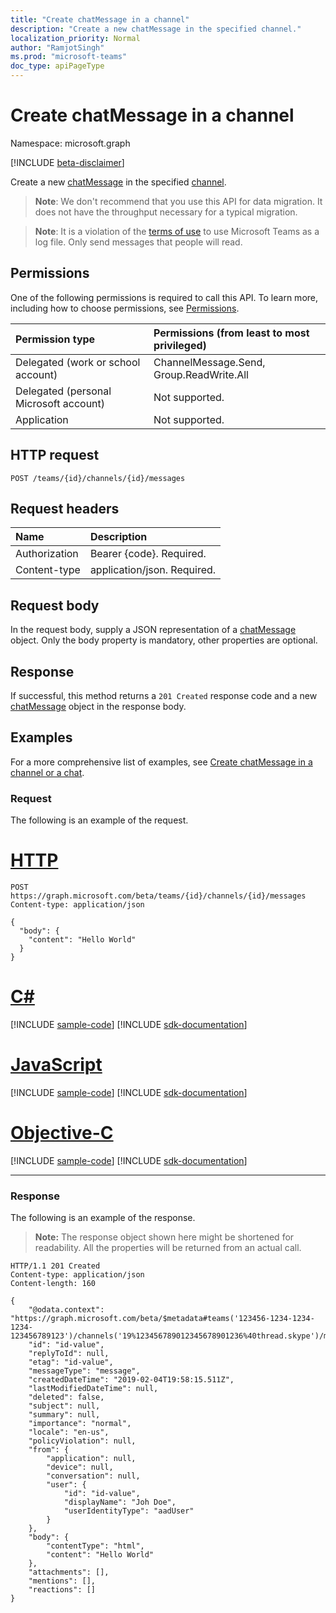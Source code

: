 ```yaml
---
title: "Create chatMessage in a channel"
description: "Create a new chatMessage in the specified channel."
localization_priority: Normal
author: "RamjotSingh"
ms.prod: "microsoft-teams"
doc_type: apiPageType
---
```


# Create chatMessage in a channel

Namespace: microsoft.graph

[!INCLUDE [beta-disclaimer](../../includes/beta-disclaimer.md)]

Create a new [chatMessage](../resources/chatmessage.md) in the specified [channel](../resources/channel.md).

> **Note**: We don't recommend that you use this API for data migration. It does not have the throughput necessary for a typical migration.

> **Note**: It is a violation of the [terms of use](https://docs.microsoft.com/legal/microsoft-apis/terms-of-use) to use Microsoft Teams as a log file. Only send messages that people will read.

## Permissions

One of the following permissions is required to call this API. To learn more, including how to choose permissions, see [Permissions](/graph/permissions-reference).

| Permission type                        | Permissions (from least to most privileged) |
|:---------------------------------------|:--------------------------------------------|
| Delegated (work or school account)     | ChannelMessage.Send, Group.ReadWrite.All |
| Delegated (personal Microsoft account) | Not supported. |
| Application                            | Not supported. |

## HTTP request

<!-- { "blockType": "ignored" } -->

```http
POST /teams/{id}/channels/{id}/messages
```

## Request headers

| Name          | Description   |
|:--------------|:--------------|
| Authorization | Bearer {code}. Required. |
| Content-type | application/json. Required. |

## Request body

In the request body, supply a JSON representation of a [chatMessage](../resources/chatmessage.md) object. Only the body property is mandatory, other properties are optional.


## Response

If successful, this method returns a `201 Created` response code and a new [chatMessage](../resources/chatmessage.md) object in the response body.

## Examples

For a more comprehensive list of examples, see [Create chatMessage in a channel or a chat](chatmessage-post.md).

### Request
The following is an example of the request.

# [HTTP](#tab/http)
<!-- {
  "blockType": "request",
  "name": "create_chatmessage_from_channel"
}-->

```http
POST https://graph.microsoft.com/beta/teams/{id}/channels/{id}/messages
Content-type: application/json

{
  "body": {
    "content": "Hello World"
  }
}
```
# [C#](#tab/csharp)
[!INCLUDE [sample-code](../includes/snippets/csharp/create-chatmessage-from-channel-csharp-snippets.md)]
[!INCLUDE [sdk-documentation](../includes/snippets/snippets-sdk-documentation-link.md)]

# [JavaScript](#tab/javascript)
[!INCLUDE [sample-code](../includes/snippets/javascript/create-chatmessage-from-channel-javascript-snippets.md)]
[!INCLUDE [sdk-documentation](../includes/snippets/snippets-sdk-documentation-link.md)]

# [Objective-C](#tab/objc)
[!INCLUDE [sample-code](../includes/snippets/objc/create-chatmessage-from-channel-objc-snippets.md)]
[!INCLUDE [sdk-documentation](../includes/snippets/snippets-sdk-documentation-link.md)]

---


### Response

The following is an example of the response.

> **Note:** The response object shown here might be shortened for readability. All the properties will be returned from an actual call.

<!-- {
  "blockType": "response",
  "truncated": true,
  "@odata.type": "microsoft.graph.chatMessage"
} -->

```http
HTTP/1.1 201 Created
Content-type: application/json
Content-length: 160

{
    "@odata.context": "https://graph.microsoft.com/beta/$metadata#teams('123456-1234-1234-1234-123456789123')/channels('19%123456789012345678901236%40thread.skype')/messages/$entity",
    "id": "id-value",
    "replyToId": null,
    "etag": "id-value",
    "messageType": "message",
    "createdDateTime": "2019-02-04T19:58:15.511Z",
    "lastModifiedDateTime": null,
    "deleted": false,
    "subject": null,
    "summary": null,
    "importance": "normal",
    "locale": "en-us",
    "policyViolation": null,
    "from": {
        "application": null,
        "device": null,
        "conversation": null,
        "user": {
            "id": "id-value",
            "displayName": "Joh Doe",
            "userIdentityType": "aadUser"
        }
    },
    "body": {
        "contentType": "html",
        "content": "Hello World"
    },
    "attachments": [],
    "mentions": [],
    "reactions": []
}
```

<!-- uuid: 8fcb5dbc-d5aa-4681-8e31-b001d5168d79
2015-10-25 14:57:30 UTC -->
<!--
{
  "type": "#page.annotation",
  "description": "Send message",
  "keywords": "",
  "section": "documentation",
  "tocPath": "",
  "suppressions": [
  ]
}
-->

